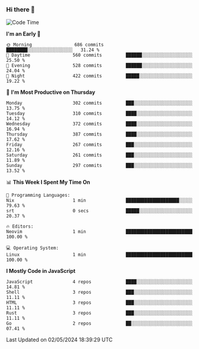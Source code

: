 ### Hi there 👋
<!--START_SECTION:waka-->
![Code Time](http://img.shields.io/badge/Code%20Time-306%20hrs%2056%20mins-blue)

**I'm an Early 🐤** 

```text
🌞 Morning                686 commits         ████████░░░░░░░░░░░░░░░░░   31.24 % 
🌆 Daytime                560 commits         ██████░░░░░░░░░░░░░░░░░░░   25.50 % 
🌃 Evening                528 commits         ██████░░░░░░░░░░░░░░░░░░░   24.04 % 
🌙 Night                  422 commits         █████░░░░░░░░░░░░░░░░░░░░   19.22 % 
```
📅 **I'm Most Productive on Thursday** 

```text
Monday                   302 commits         ███░░░░░░░░░░░░░░░░░░░░░░   13.75 % 
Tuesday                  310 commits         ████░░░░░░░░░░░░░░░░░░░░░   14.12 % 
Wednesday                372 commits         ████░░░░░░░░░░░░░░░░░░░░░   16.94 % 
Thursday                 387 commits         ████░░░░░░░░░░░░░░░░░░░░░   17.62 % 
Friday                   267 commits         ███░░░░░░░░░░░░░░░░░░░░░░   12.16 % 
Saturday                 261 commits         ███░░░░░░░░░░░░░░░░░░░░░░   11.89 % 
Sunday                   297 commits         ███░░░░░░░░░░░░░░░░░░░░░░   13.52 % 
```


📊 **This Week I Spent My Time On** 

```text
💬 Programming Languages: 
Nix                      1 min               ████████████████████░░░░░   79.63 % 
srt                      0 secs              █████░░░░░░░░░░░░░░░░░░░░   20.37 % 

🔥 Editors: 
Neovim                   1 min               █████████████████████████   100.00 % 

💻 Operating System: 
Linux                    1 min               █████████████████████████   100.00 % 
```

**I Mostly Code in JavaScript** 

```text
JavaScript               4 repos             ████░░░░░░░░░░░░░░░░░░░░░   14.81 % 
Shell                    3 repos             ███░░░░░░░░░░░░░░░░░░░░░░   11.11 % 
HTML                     3 repos             ███░░░░░░░░░░░░░░░░░░░░░░   11.11 % 
Rust                     3 repos             ███░░░░░░░░░░░░░░░░░░░░░░   11.11 % 
Go                       2 repos             ██░░░░░░░░░░░░░░░░░░░░░░░   07.41 % 
```




 Last Updated on 02/05/2024 18:39:29 UTC
<!--END_SECTION:waka-->

<!--
**YoganshSharma/YoganshSharma** is a ✨ _special_ ✨ repository because its `README.md` (this file) appears on your GitHub profile.

Here are some ideas to get you started:

- 🔭 I’m currently working on ...
- 🌱 I’m currently learning ...
- 👯 I’m looking to collaborate on ...
- 🤔 I’m looking for help with ...
- 💬 Ask me about ...
- 📫 How to reach me: ...
- 😄 Pronouns: ...
- ⚡ Fun fact: ...
-->
